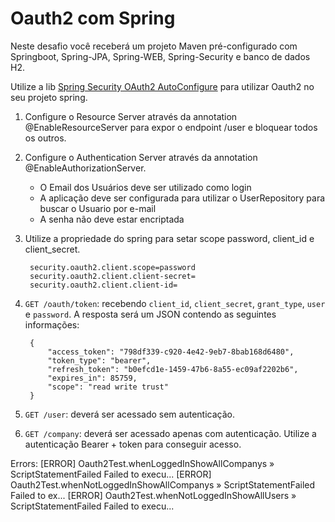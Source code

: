 # Oauth2 com Spring

Neste desafio você receberá um projeto Maven pré-configurado com Springboot, Spring-JPA, Spring-WEB, Spring-Security e banco de dados H2.

Utilize a lib [Spring Security OAuth2 AutoConfigure](https://mvnrepository.com/artifact/org.springframework.security.oauth.boot/spring-security-oauth2-autoconfigure/2.1.6.RELEASE) para utilizar Oauth2 no seu projeto spring.

1. Configure o Resource Server através da annotation @EnableResourceServer para expor o endpoint /user e bloquear todos os outros.

2. Configure o Authentication Server através da annotation @EnableAuthorizationServer.

    - O Email dos Usuários deve ser utilizado como login
    - A aplicação deve ser configurada para utilizar o UserRepository para buscar o Usuario por e-mail
    - A senha não deve estar encriptada

3. Utilize a propriedade do spring para setar scope password, client_id e client_secret.

        security.oauth2.client.scope=password
        security.oauth2.client.client-secret=
        security.oauth2.client.client-id=

4. `GET /oauth/token`: recebendo `client_id`, `client_secret`, `grant_type`, `user` e `password`. A resposta será um JSON contendo as seguintes informações:

        {
            "access_token": "798df339-c920-4e42-9eb7-8bab168d6480",
            "token_type": "bearer",
            "refresh_token": "b0efcd1e-1459-47b6-8a55-ec09af2202b6",
            "expires_in": 85759,
            "scope": "read write trust"
        }

5. `GET /user`: deverá ser acessado sem autenticação.

6. `GET /company`: deverá ser acessado apenas com autenticação. Utilize a autenticação Bearer + token para conseguir acesso.

Errors: 
[ERROR]   Oauth2Test.whenLoggedInShowAllCompanys » ScriptStatementFailed Failed to execu...
[ERROR]   Oauth2Test.whenNotLoggedInShowAllCompanys » ScriptStatementFailed Failed to ex...
[ERROR]   Oauth2Test.whenNotLoggedInShowAllUsers » ScriptStatementFailed Failed to execu...

